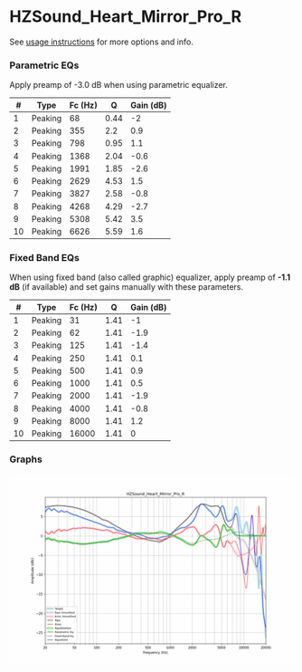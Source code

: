 # HZSound_Heart_Mirror_Pro_R
See [usage instructions](https://github.com/jaakkopasanen/AutoEq#usage) for more options and info.

### Parametric EQs
Apply preamp of -3.0 dB when using parametric equalizer.

|   # | Type    |   Fc (Hz) |    Q |   Gain (dB) |
|-----|---------|-----------|------|-------------|
|   1 | Peaking |        68 | 0.44 |        -2   |
|   2 | Peaking |       355 | 2.2  |         0.9 |
|   3 | Peaking |       798 | 0.95 |         1.1 |
|   4 | Peaking |      1368 | 2.04 |        -0.6 |
|   5 | Peaking |      1991 | 1.85 |        -2.6 |
|   6 | Peaking |      2629 | 4.53 |         1.5 |
|   7 | Peaking |      3827 | 2.58 |        -0.8 |
|   8 | Peaking |      4268 | 4.29 |        -2.7 |
|   9 | Peaking |      5308 | 5.42 |         3.5 |
|  10 | Peaking |      6626 | 5.59 |         1.6 |

### Fixed Band EQs
When using fixed band (also called graphic) equalizer, apply preamp of **-1.1 dB** (if available) and set gains manually with these parameters.

|   # | Type    |   Fc (Hz) |    Q |   Gain (dB) |
|-----|---------|-----------|------|-------------|
|   1 | Peaking |        31 | 1.41 |        -1   |
|   2 | Peaking |        62 | 1.41 |        -1.9 |
|   3 | Peaking |       125 | 1.41 |        -1.4 |
|   4 | Peaking |       250 | 1.41 |         0.1 |
|   5 | Peaking |       500 | 1.41 |         0.9 |
|   6 | Peaking |      1000 | 1.41 |         0.5 |
|   7 | Peaking |      2000 | 1.41 |        -1.9 |
|   8 | Peaking |      4000 | 1.41 |        -0.8 |
|   9 | Peaking |      8000 | 1.41 |         1.2 |
|  10 | Peaking |     16000 | 1.41 |         0   |

### Graphs
![](./HZSound_Heart_Mirror_Pro_R.png)
